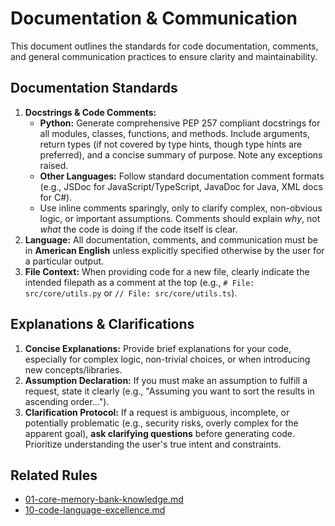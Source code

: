 # Documentation & Communication

This document outlines the standards for code documentation, comments, and general communication practices to ensure clarity and maintainability.

## Documentation Standards

1.  **Docstrings & Code Comments:**
    *   **Python:** Generate comprehensive PEP 257 compliant docstrings for all modules, classes, functions, and methods. Include arguments, return types (if not covered by type hints, though type hints are preferred), and a concise summary of purpose. Note any exceptions raised.
    *   **Other Languages:** Follow standard documentation comment formats (e.g., JSDoc for JavaScript/TypeScript, JavaDoc for Java, XML docs for C#).
    *   Use inline comments sparingly, only to clarify complex, non-obvious logic, or important assumptions. Comments should explain *why*, not *what* the code is doing if the code itself is clear.
2.  **Language:** All documentation, comments, and communication must be in **American English** unless explicitly specified otherwise by the user for a particular output.
3.  **File Context:** When providing code for a new file, clearly indicate the intended filepath as a comment at the top (e.g., `# File: src/core/utils.py` or `// File: src/core/utils.ts`).

## Explanations & Clarifications

1.  **Concise Explanations:** Provide brief explanations for your code, especially for complex logic, non-trivial choices, or when introducing new concepts/libraries.
2.  **Assumption Declaration:** If you must make an assumption to fulfill a request, state it clearly (e.g., "Assuming you want to sort the results in ascending order...").
3.  **Clarification Protocol:** If a request is ambiguous, incomplete, or potentially problematic (e.g., security risks, overly complex for the apparent goal), **ask clarifying questions** before generating code. Prioritize understanding the user's true intent and constraints.

## Related Rules
- [01-core-memory-bank-knowledge.md](01-core-memory-bank-knowledge.md)
- [10-code-language-excellence.md](10-code-language-excellence.md)
